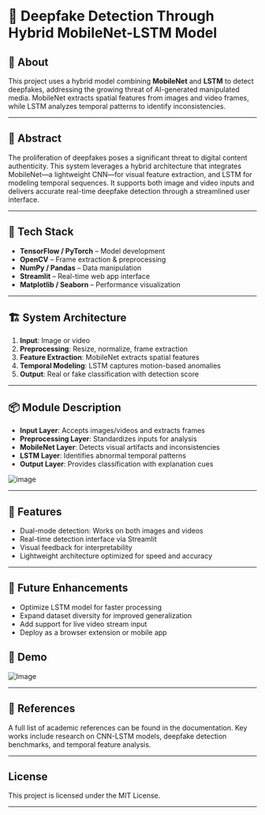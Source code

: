 # 🧠 Deepfake Detection Through Hybrid MobileNet-LSTM Model

## 📌 About

This project uses a hybrid model combining **MobileNet** and **LSTM** to detect deepfakes, addressing the growing threat of AI-generated manipulated media. MobileNet extracts spatial features from images and video frames, while LSTM analyzes temporal patterns to identify inconsistencies.

---

## 🧪 Abstract

The proliferation of deepfakes poses a significant threat to digital content authenticity. This system leverages a hybrid architecture that integrates MobileNet—a lightweight CNN—for visual feature extraction, and LSTM for modeling temporal sequences. It supports both image and video inputs and delivers accurate real-time deepfake detection through a streamlined user interface.

---

## 🧰 Tech Stack

- **TensorFlow / PyTorch** – Model development
- **OpenCV** – Frame extraction & preprocessing
- **NumPy / Pandas** – Data manipulation
- **Streamlit** – Real-time web app interface
- **Matplotlib / Seaborn** – Performance visualization

---

## 🏗️ System Architecture

1. **Input**: Image or video
2. **Preprocessing**: Resize, normalize, frame extraction
3. **Feature Extraction**: MobileNet extracts spatial features
4. **Temporal Modeling**: LSTM captures motion-based anomalies
5. **Output**: Real or fake classification with detection score

---

## 📦 Module Description

- **Input Layer**: Accepts images/videos and extracts frames
- **Preprocessing Layer**: Standardizes inputs for analysis
- **MobileNet Layer**: Detects visual artifacts and inconsistencies
- **LSTM Layer**: Identifies abnormal temporal patterns
- **Output Layer**: Provides classification with explanation cues

![image](https://github.com/user-attachments/assets/29ab12ca-ba37-40b6-b757-d705a3323445)


---

## 🚀 Features

- Dual-mode detection: Works on both images and videos
- Real-time detection interface via Streamlit
- Visual feedback for interpretability
- Lightweight architecture optimized for speed and accuracy

---

## 🔮 Future Enhancements

- Optimize LSTM model for faster processing
- Expand dataset diversity for improved generalization
- Add support for live video stream input
- Deploy as a browser extension or mobile app

## 🎥 Demo
   
  ![Image](https://github.com/user-attachments/assets/fb860436-4f40-4ce3-8e51-5179f63f4047)

---

## 📝 References

A full list of academic references can be found in the documentation. Key works include research on CNN-LSTM models, deepfake detection benchmarks, and temporal feature analysis.

---

## License

This project is licensed under the MIT License.

---


